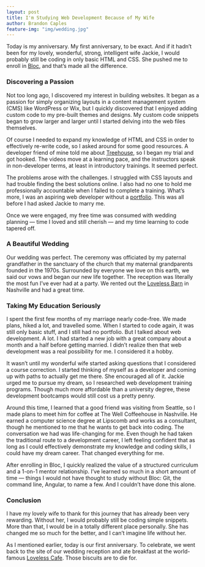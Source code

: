 ```yaml
---
layout: post
title: I'm Studying Web Development Because of My Wife
author: Brandon Caples
feature-img: "img/wedding.jpg"
---
```


Today is my anniversary. My first anniversary, to be exact. And if it hadn’t been for my lovely, wonderful, strong, intelligent wife Jackie, I would probably still be coding in only basic HTML and CSS. She pushed me to enroll in <a href="https://www.bloc.io/" target="_blank">Bloc</a>, and that’s made all the difference.

### Discovering a Passion

Not too long ago, I discovered my interest in building websites. It began as a passion for simply organizing layouts in a content management system (CMS) like WordPress or Wix, but I quickly discovered that I enjoyed adding custom code to my pre-built themes and designs. My custom code snippets began to grow larger and larger until I started delving into the web files themselves.

Of course I needed to expand my knowledge of HTML and CSS in order to effectively re-write code, so I asked around for some good resources. A developer friend of mine told me about <a href="https://teamtreehouse.com/" target="_blank">Treehouse</a>, so I began my trial and got hooked. The videos move at a learning pace, and the instructors speak in non-developer terms, at least in introductory trainings. It seemed perfect.

The problems arose with the challenges. I struggled with CSS layouts and had trouble finding the best solutions online. I also had no one to hold me professionally accountable when I failed to complete a training. What’s more, I was an aspiring web developer without a <a href="http://brandoncaples.com/" target="_parent">portfolio</a>. This was all before I had asked Jackie to marry me.

Once we were engaged, my free time was consumed with wedding planning — time I loved and still cherish — and my time learning to code tapered off.

### A Beautiful Wedding

Our wedding was perfect. The ceremony was officiated by my paternal grandfather in the sanctuary of the church that my maternal grandparents founded in the 1970s. Surrounded by everyone we love on this earth, we said our vows and began our new life together. The reception was literally the most fun I’ve ever had at a party. We rented out the <a href="https://www.lovelessevents.com/barn" target="_blank">Loveless Barn</a> in Nashville and had a great time.

### Taking My Education Seriously

I spent the first few months of my marriage nearly code-free. We made plans, hiked a lot, and travelled some. When I started to code again, it was still only basic stuff, and I still had no portfolio. But I talked about web development. A lot. I had started a new job with a great company about a month and a half before getting married. I didn’t realize then that web development was a real possibility for me. I considered it a hobby.

It wasn’t until my wonderful wife started asking questions that I considered a course correction. I started thinking of myself as a developer and coming up with paths to actually get me there. She encouraged all of it. Jackie urged me to pursue my dream, so I researched web development training programs. Though much more affordable than a university degree, these development bootcamps would still cost us a pretty penny.

Around this time, I learned that a good friend was visiting from Seattle, so I made plans to meet him for coffee at The Well Coffeehouse in Nashville. He earned a computer science degree at Lipscomb and works as a consultant, though he mentioned to me that he wants to get back into coding. The conversation we had was life-changing for me. Even though he had taken the traditional route to a development career, I left feeling confident that as long as I could effectively demonstrate my knowledge and coding skills, I could have my dream career. That changed everything for me.

After enrolling in Bloc, I quickly realized the value of a structured curriculum and a 1-on-1 mentor relationship. I’ve learned so much in a short amount of time — things I would not have thought to study without Bloc: Git, the command line, Angular, to name a few. And I couldn’t have done this alone.

### Conclusion

I have my lovely wife to thank for this journey that has already been very rewarding. Without her, I would probably still be coding simple snippets. More than that, I would be in a totally different place personally. She has changed me so much for the better, and I can’t imagine life without her.

As I mentioned earlier, today is our first anniversary. To celebrate, we went back to the site of our wedding reception and ate breakfast at the world-famous <a href="https://www.lovelesscafe.com/" target="_blank">Loveless Cafe</a>. Those biscuits are to die for.